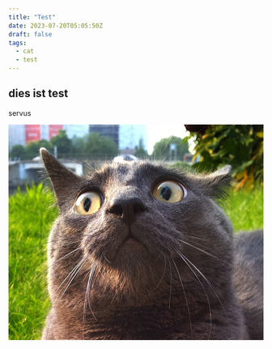 ```yaml
---
title: "Test"
date: 2023-07-20T05:05:50Z
draft: false
tags:
  - cat
  - test
---
```



## dies ist test

servus

![cat](test.jpg)

